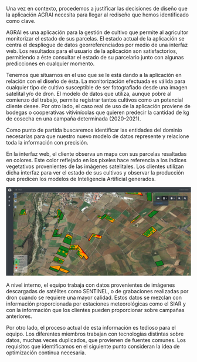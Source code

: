 Una vez en contexto, procedemos a justificar las decisiones de diseño que la aplicación AGRAI necesita para llegar al rediseño que hemos identificado como clave.

AGRAI es una aplicación para la gestión de cultivo que permite al agricultor monitorizar el estado de sus parcelas. El estado actual de la aplicación se centra el despliegue de datos georreferenciados por medio de una interfaz web. Los resultados para el usuario de la aplicación son satisfactorios, permitiendo a éste consultar el estado de su parcelario junto con algunas predicciones en cualquier momento. 

Tenemos que situarnos en el uso que se le está dando a la aplicación en relación con el diseño de ésta. La monitorización efectuada es válida para cualquier tipo de cultivo susceptible de ser fotografiado desde una imagen satelital y/o de dron. El modelo de datos que utiliza, aunque pobre al comienzo del trabajo, permite registrar tantos cultivos como un potencial cliente desee. Por otro lado, el caso real de uso de la aplicación proviene de bodegas o cooperativas vitivinícolas que quieren predecir la cantidad de kg de cosecha en una campaña determinada (2020-2021).

Como punto de partida buscaremos identificar las entidades del dominio necesarias para que nuestro nuevo modelo de datos represente y relacione toda la información con precisión.

En la interfaz web, el cliente observa un mapa con sus parcelas resaltadas en colores. Este color reflejado en los píxeles hace referencia a los índices vegetativos provenientes de las imágenes satelitales. Los clientes utilizan dicha interfaz para ver el estado de sus cultivos y observar la producción que predicen los modelos de Inteligencia Artificial generados.

![](figures/visor_GIS.png)

A nivel interno, el equipo trabaja con datos provenientes de imágenes descargadas de satélites como SENTINEL, o de grabaciones realizadas por dron cuando se requiere una mayor calidad. Estos datos se mezclan con información proporcionada por estaciones meteorológicas como el SIAR y con la información que los clientes pueden proporcionar sobre campañas anteriores.

Por otro lado, el proceso actual de esta información es tedioso para el equipo. Los diferentes miembros trabajan con tecnologías distintas sobre datos, muchas veces duplicados, que provienen de fuentes comunes. Los requisitos que identificamos en el siguiente punto consideran la idea de optimización continua necesaria.




